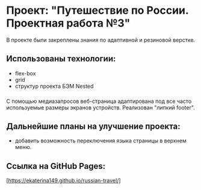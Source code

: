 # Проект: "Путешествие по России. Проектная работа №3"
В проекте были закреплены знания по адаптивной и резиновой верстке.
## Использованы технологии:
* flex-box
* grid
* структур проекта БЭМ Nested
  ###
C помощью медиазапросов веб-страница адаптирована под все часто используемые размеры экранов устройств.
Реализован "липкий footer".
## Дальнейшие планы на улучшение проекта:
* добавить возможность переключения языка страницы в верхнем меню.
## Ссылка на GitHub Pages:
[https://ekaterina149.github.io/russian-travel/]
